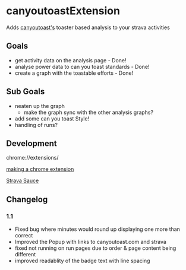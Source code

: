 # canyoutoastExtension
Adds [canyoutoast's](https://canyoutoast.com) toaster based analysis to your strava activities

## Goals
- get activity data on the analysis page - Done!
- analyse power data to can you toast standards - Done!
- create a graph with the toastable efforts - Done!

## Sub Goals
- neaten up the graph
  - make the graph sync with the other analysis graphs?
- add some can you toast Style!
- handling of runs?

## Development

chrome://extensions/

[making a chrome extension](https://developer.chrome.com/docs/extensions/get-started/tutorial/hello-world#overview)

[Strava Sauce](https://www.sauce.llc/#about)

## Changelog
### 1.1
- Fixed bug where minutes would round up displaying one more than correct
- Improved the Popup with links to canyoutoast.com and strava
- fixed not running on run pages due to order & page content being different
- improved readablity of the badge text with line spacing 